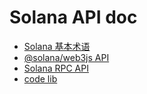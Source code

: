 # Solana API doc

- [Solana 基本术语](./Solana%20%E5%9F%BA%E6%9C%AC%E6%9C%AF%E8%AF%AD.md)
- [@solana/web3js API](./web3/README.md)
- [Solana RPC API](./RPC/README.md)
- [code lib](./code/solana-libs.md)

